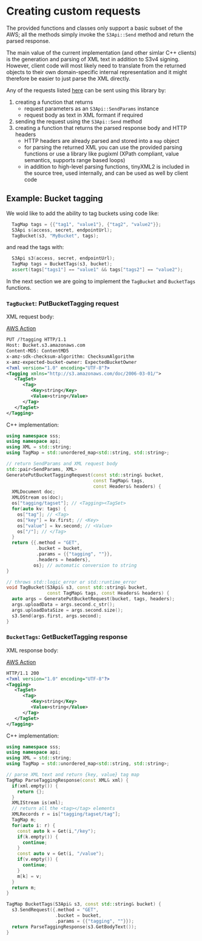 # Creating custom requests

The provided functions and classes only support a basic subset of
the AWS; all the methods simply invoke the `S3Api::Send` method and return
the parsed response.

The main value of the current implementation (and other simlar C++ clients) 
is the generation and parsing of XML text in addition to S3v4 signing.
However, client code will most likely need to translate from the returned
objects to their own domain-specific internal representation and it might
therefore be easier to just parse the XML directly.

Any of the requests listed [here](https://docs.aws.amazon.com/AmazonS3/latest/API/API_Operations_Amazon_Simple_Storage_Service.html)
can be sent using this library by:

1. creating a function that returns
    - request parameters as an `S3Api::SendParams` instance
    - request body as text in XML formant if required
2. sending the request using the `S3Api::Send` method
3. creating a function that returns the parsed response body and HTTP headers
    - HTTP headers are already parsed and stored into a `map` object
    - for parsing the returned XML you can use the provided parsing functions
    or use a library like pugixml (XPath compliant, value semantics, supports
range based loops)
    - in addition to high-level parsing functions, tinyXML2 is included in the
    source tree, used internally, and can be used as well by client code

## Example: Bucket tagging

We wold like to add the ability to tag buckets using code like:

```cpp
  TagMap tags = {{"tag1", "value1"}, {"tag2", "value2"}};
  S3Api s(access, secret, endpointUrl);
  TagBucket(s3, "MyBucket", tags);
```
and read the tags with:

```cpp
  S3Api s3(access, secret, endpointUrl);
  TagMap tags = BucketTags(s3, bucket);
  assert(tags["tags1"] == "value1" && tags["tags2"] == "value2");
```

In the next section we are going to implement the 
`TagBucket` and `BucketTags` functions. 

### `TagBucket`: PutBucketTagging request

XML request body:
 
[AWS Action](https://docs.aws.amazon.com/AmazonS3/latest/API/API_PutBucketTagging.html) 

```xml
PUT /?tagging HTTP/1.1
Host: Bucket.s3.amazonaws.com
Content-MD5: ContentMD5
x-amz-sdk-checksum-algorithm: ChecksumAlgorithm
x-amz-expected-bucket-owner: ExpectedBucketOwner
<?xml version="1.0" encoding="UTF-8"?>
<Tagging xmlns="http://s3.amazonaws.com/doc/2006-03-01/">
   <TagSet>
      <Tag>
         <Key>string</Key>
         <Value>string</Value>
      </Tag>
   </TagSet>
</Tagging>
```
C++ implementation:

```cpp
using namespace sss;
using namespace api;
using XML = std::string;
using TagMap = std::unordered_map<std::string, std::string>;
```

```cpp
// return SendParams and XML request body
std::pair<SendParams, XML> 
GeneratePutBucketTaggingRequest(const std::string& bucket, 
                                const TagMap& tags,
                                const Headers& headers) {
  XMLDocument doc;
  XMLOStream os(doc);
  os["tagging/tagset"]; // <Tagging><TagSet>
  for(auto kv: tags) {
    os["tag"]; // <Tag>
    os["key"] = kv.first; // <Key>
    os["value"] = kv.second; // <Value>
    os["/"]; // </Tag>
  }
  return {{.method = "GET",
           .bucket = bucket,
           .params = {{"tagging", ""}},
           .headers = headers},
          os}; // automatic conversion to string  
}
```

```cpp
// throws std::logic_error or std::runtime_error
void TagBucket(S3Api& s3, const std::string& bucket,
               const TagMap& tags, const Headers& headers) {
  auto args = GeneratePutBucketRequest(bucket, tags, headers);
  args.uploadData = args.second.c_str();
  args.uploadDataSize = args.second.size();
  s3.Send(args.first, args.second);
}
```

### `BucketTags`: GetBucketTagging response

XML response body:

[AWS Action](https://docs.aws.amazon.com/AmazonS3/latest/API/API_GetBucketTagging.html)

```xml
HTTP/1.1 200
<?xml version="1.0" encoding="UTF-8"?>
<Tagging>
   <TagSet>
      <Tag>
         <Key>string</Key>
         <Value>string</Value>
      </Tag>
   </TagSet>
</Tagging>
```

C++ implementation:

```cpp
using namespace sss;
using namespace api;
using XML = std::string;
using TagMap = std::unordered_map<std::string, std::string>;
```

```cpp
// parse XML text and return {key, value} tag map
TagMap ParseTaggingResponse(const XML& xml) {
  if(xml.empty()) {
    return {};
  }
  XMLIStream is(xml);
  // return all the <tag></tag> elements
  XMLRecords r = is["tagging/tagset/tag"];
  TagMap m;
  for(auto i: r) {
    const auto k = Get(i,"/key");
    if(k.empty()) {
      continue;
    }
    const auto v = Get(i, "/value");
    if(v.empty()) {
      continue;
    }
    m[k] = v;
  }
  return m;
}

TagMap BucketTags(S3Api& s3, const std::string& bucket) {
  s3.SendRequest({.method = "GET", 
                  .bucket = bucket,
                  .params = {{"tagging", ""}});
  return ParseTaggingResponse(s3.GetBodyText());
}
```
